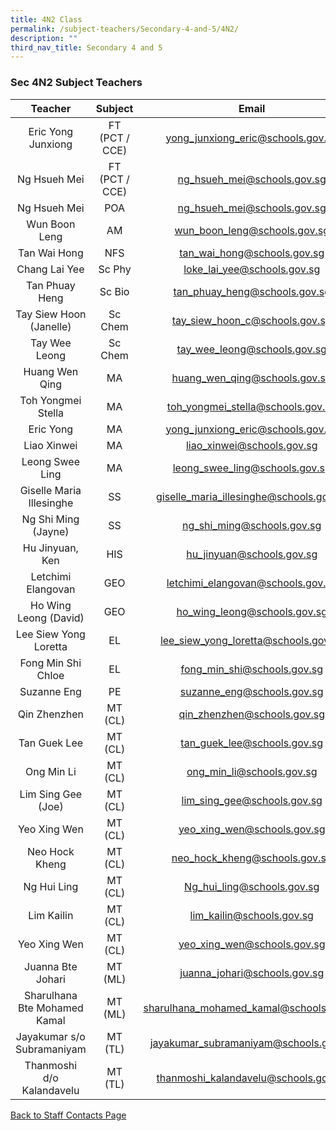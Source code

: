 ```yaml
---
title: 4N2 Class
permalink: /subject-teachers/Secondary-4-and-5/4N2/
description: ""
third_nav_title: Secondary 4 and 5
---
```

### Sec 4N2 Subject Teachers

| Teacher | Subject | Email |
|:---:|:---:|:---:|
| Eric Yong Junxiong | FT (PCT / CCE) | yong_junxiong_eric@schools.gov.sg |
| Ng Hsueh Mei | FT (PCT / CCE) | ng_hsueh_mei@schools.gov.sg |
| Ng Hsueh Mei | POA | ng_hsueh_mei@schools.gov.sg |
| Wun Boon Leng | AM | wun_boon_leng@schools.gov.sg |
| Tan Wai Hong | NFS | tan_wai_hong@schools.gov.sg |
| Chang Lai Yee | Sc Phy | loke_lai_yee@schools.gov.sg |
| Tan Phuay Heng | Sc Bio | tan_phuay_heng@schools.gov.sg |
| Tay Siew Hoon (Janelle) | Sc Chem | tay_siew_hoon_c@schools.gov.sg |
| Tay Wee Leong | Sc Chem | tay_wee_leong@schools.gov.sg |
| Huang Wen Qing | MA | huang_wen_qing@schools.gov.sg |
| Toh Yongmei Stella | MA | toh_yongmei_stella@schools.gov.sg |
| Eric Yong | MA | yong_junxiong_eric@schools.gov.sg |
| Liao Xinwei | MA | liao_xinwei@schools.gov.sg |
| Leong Swee Ling | MA | leong_swee_ling@schools.gov.sg |
| Giselle Maria Illesinghe | SS | giselle_maria_illesinghe@schools.gov.sg |
| Ng Shi Ming (Jayne) | SS | ng_shi_ming@schools.gov.sg |
| Hu Jinyuan, Ken | HIS | hu_jinyuan@schools.gov.sg |
| Letchimi Elangovan | GEO | letchimi_elangovan@schools.gov.sg |
| Ho Wing Leong (David) | GEO | ho_wing_leong@schools.gov.sg |
| Lee Siew Yong Loretta | EL | lee_siew_yong_loretta@schools.gov.sg |
| Fong Min Shi Chloe | EL | fong_min_shi@schools.gov.sg |
| Suzanne Eng | PE | suzanne_eng@schools.gov.sg |
| Qin Zhenzhen | MT (CL) | qin_zhenzhen@schools.gov.sg |
| Tan Guek Lee | MT (CL) | tan_guek_lee@schools.gov.sg |
| Ong Min Li | MT (CL) | ong_min_li@schools.gov.sg |
| Lim Sing Gee (Joe) | MT (CL) | lim_sing_gee@schools.gov.sg |
| Yeo Xing Wen | MT (CL) | yeo_xing_wen@schools.gov.sg |
| Neo Hock Kheng | MT (CL) | neo_hock_kheng@schools.gov.sg |
| Ng Hui Ling | MT (CL) | Ng_hui_ling@schools.gov.sg |
| Lim Kailin | MT (CL) | lim_kailin@schools.gov.sg |
| Yeo Xing Wen | MT (CL) | yeo_xing_wen@schools.gov.sg |
| Juanna Bte Johari | MT (ML) | juanna_johari@schools.gov.sg |
| Sharulhana Bte Mohamed Kamal | MT (ML) | sharulhana_mohamed_kamal@schools.gov.sg |
| Jayakumar s/o Subramaniyam | MT (TL) | jayakumar_subramaniyam@schools.gov.sg |
| Thanmoshi d/o Kalandavelu | MT (TL) | thanmoshi_kalandavelu@schools.gov.sg | 
 
[Back to Staff Contacts Page](https://staging.d1w3gt6qa53vq2.amplifyapp.com/about-us/school-staff-contacts/)